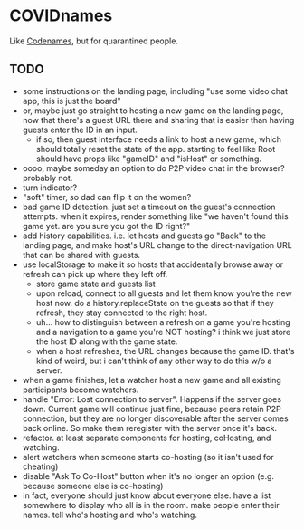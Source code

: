 # COVIDnames

Like [Codenames](https://czechgames.com/en/codenames/), but for quarantined people.

## TODO

 - some instructions on the landing page, including "use some video chat app, this is just the board"
 - or, maybe just go straight to hosting a new game on the landing page, now that there's a guest URL there and sharing that is easier than having guests enter the ID in an input.
   - if so, then guest interface needs a link to host a new game, which should totally reset the state of the app.  starting to feel like Root should have props like "gameID" and "isHost" or something.
 - oooo, maybe someday an option to do P2P video chat in the browser?  probably not.
 - turn indicator?
 - "soft" timer, so dad can flip it on the women?
 - bad game ID detection.  just set a timeout on the guest's connection attempts.  when it expires, render something like "we haven't found this game yet. are you sure you got the ID right?"
 - add history capabilities.  i.e. let hosts and guests go "Back" to the landing page, and make host's URL change to the direct-navigation URL that can be shared with guests.
 - use localStorage to make it so hosts that accidentally browse away or refresh can pick up where they left off.
   - store game state and guests list
   - upon reload, connect to all guests and let them know you're the new host now.  do a history.replaceState on the guests so that if they refresh, they stay connected to the right host.
   - uh... how to distinguish between a refresh on a game you're hosting and a navigation to a game you're NOT hosting?  i think we just store the host ID along with the game state.
   - when a host refreshes, the URL changes because the game ID.  that's kind of weird, but i can't think of any other way to do this w/o a server.
 - when a game finishes, let a watcher host a new game and all existing participants become watchers.
 - handle "Error: Lost connection to server". Happens if the server goes down. Current game will continue just fine, because peers retain P2P connection, but they are no longer discoverable after the server comes back online. So make them reregister with the server once it's back.
 - refactor.  at least separate components for hosting, coHosting, and watching.
 - alert watchers when someone starts co-hosting (so it isn't used for cheating)
 - disable "Ask To Co-Host" button when it's no longer an option (e.g. because someone else is co-hosting)
 - in fact, everyone should just know about everyone else. have a list somewhere to display who all is in the room. make people enter their names. tell who's hosting and who's watching.
